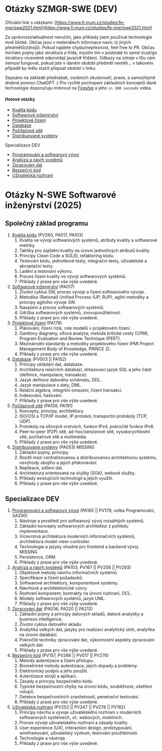 # Otázky SZMGR-SWE (DEV)

Oficiální link s otázkami: [https://www.fi.muni.cz/studies/fe-mgr/swe2021.html](https://www.fi.muni.cz/studies/fe-mgr/swe2021.html)

Za správnost/aktuálnost neručím, jako příklady jsem používal technologie mně blízké. Občas jsou v materiálech informace navíc (z jiných předmětů/zdrojů). Pokud najdete chybu/nepřesnost, feel free to PR. Občas míchám pojmy jako struktura a třída, myslím tím v podstatě to samé (rust/go struktury víceméně odpovídají java/c# třídám). Odkazy na zdroje v ISu vám nemusí fungovat, pokud jste v daném období předmět neměli... v takovém případě by mělo stačit přepsat období v linku.

Sepsáno na základě přednášek, osobních zkušeností, praxe, a samozřejmě drobné pomoci ChatGPT :) Pro rychlé pochopení základních konceptů dané technologie doporučuju mrknout na [Fireship](https://www.youtube.com/@Fireship) a jeho `in 100 seconds` videa.

#### Hotové otázky

- [Kvalita kódu](1_kvalita_kodu.md)
- [Softwarové inženýrství](2_softwarove_inzenyrstvi.md)
- [Projektové řízení](3_projektove_rizeni.md)
- [Databáze](4_databaze.md)
- [Počítačové sítě](5_pocitacove_site.md)
- [Distribuované systémy](6_distribuovane_systemy.md)

Specializace DEV
- [Programování a softwarový vývoj](dev_1_programovani_a_softwarovy_vyvoj.md)
- [Analýza a návrh systémů](dev_2_analyza_a_navrh.md)
- [Zpracování dat](dev_3_zpracovani_dat.md)
- [Bezpečný kód](dev_4_bezpecny_kod.md)
- [Uživatelská rozhraní](dev_5_uzivatelska_rozhrani.md)

# Otázky N-SWE Softwarové inženýrství (2025)
## **Společný základ programu**

1. [Kvalita kódu](1_kvalita_kodu.md) (PV260, PA017, PA103)
    1. Kvalita ve vývoji softwarových systémů, atributy kvality a softwarové metriky.
    2. Taktiky pro zajištění kvality na úrovni jednotlivých atributů kvality.
    3. Principy Clean Code a SOLID, refaktoring kódu.
    4. Testování kódu, jednotkové testy, integrační testy, uživatelské a akceptační testy.
    5. Ladění a testování výkonu.
    6. Proces řízení kvality ve vývoji softwarových systémů.
    7. Příklady z praxe pro vše výše uvedené.
2. [Softwarové inženýrství](2_softwarove_inzenyrstvi.md) (PA017)
    1. Životní cyklus SW, proces vývoje a řízení softwarového vývoje.
    2. Metodika (Rational) Unified Process (UP, RUP), agilní metodiky a principy agilního vývoje SW.
    3. Nasazení a provoz softwarových systémů.
    4. Údržba softwarových systémů, znovupoužitelnost.
    5. Příklady z praxe pro vše výše uvedené.
3. [Projektové řízení](3_projektove_rizeni.md) (PA179)
    1. Plánování, řízení rizik, role modelů v projektovém řízení.
    2. Ganttovy diagramy, síťová analýza, metoda kritické cesty (CPM), Program Evaluation and Review Technique (PERT).
    3. Mezinárodní standardy a metodiky projektového řízení (PMI Project Management Body of Knowledge, PRINCE 2).
    4. Příklady z praxe pro vše výše uvedené.
4. [Databáze](4_databaze.md) (PV003 || PA152)
    1. Principy ukládání dat, databáze.
    2. Architektura relačních databází, dotazovací jazyk SQL a jeho části (definice, manipulace, transakce).
    3. Jazyk definice datového schématu, DDL.
    4. Jazyk manipulace s daty, DML.
    5. Relační algebra, integritní omezení, řízení transakcí.
    6. Indexování, hašování.
    7. Příklady z praxe pro vše výše uvedené.
5. [Počítačové sítě](5_pocitacove_site.md) (PA159, PA191)
    1. Koncepty, principy, architektury.
    2. ISO/OSI a TCP/IP model, IP protokol, transportní protokoly (TCP, UDP).
    3. Protokoly na síťových vrstvách, funkce IPv4, pokročilé funkce IPv6.
    4. Peer-to-peer (P2P) sítě, ad-hoc/senzorové sítě, vysokorychlostní sítě, počítačové sítě a multimédia.
    5. Příklady z praxe pro vše výše uvedené.
6. [Distribuované systémy](6_distribuovane_systemy.md) (PA053) MISSING
    1. Základní pojmy, principy.
    2. Rozdíl mezi centralizovanou a distribuovanou architekturou systému, nevýhody obojího a jejich překonávání.
    3. Replikace, sdílení dat.
    4. Architektura orientovaná na služby (SOA), webové služby.
    5. Příklady existujících technologií a jejich využití.
    6. Příklady z praxe pro vše výše uvedené.

## **Specializace DEV**

1. [Programování a softwarový vývoj](dev_1_programovani_a_softwarovy_vyvoj.md) (PA165 || PV179, volba Programování, SA200)
    1. Nástroje a prostředí pro softwarový vývoj rozsáhlých systémů.
    2. Základní koncepty softwarových architektur z pohledu implementace.
    3. Vícevrstvá architektura moderních informačních systémů, architektura model-view-controller.
    4. Technologie a jazyky vhodné pro frontend a backend vývoj. MISSING
    5. Persistence, ORM.
    6. Příklady z praxe pro vše výše uvedené.
2. [Analýza a návrh systémů](dev_2_analyza_a_navrh.md) (PA103, PV167 || PV258 || PV293)
    1. Objektové metody návrhu informačních systémů.
    2. Specifikace a řízení požadavků.
    3. Softwarové architektury, komponentové systémy.
    4. Návrhové a architektonické vzory.
    5. Rozhraní komponent, kontrakty na úrovni rozhraní, OCL.
    6. Modely softwarových systémů, jazyk UML.
    7. Příklady z praxe pro vše výše uvedené.
3. [Zpracování dat](dev_3_zpracovani_dat.md) (PA036, PA220 || PA212)
    1. Základní pojmy a principy datových skladů, datové analytiky a business intelligence.
    2. Životní cyklus datového skladu.
    3. Analytika velkých dat, jazyky pro realizaci analytický úloh, analytika na úrovni databází.
    4. Pokročilé techniky zpracování dat, výkonnostní aspekty zpracování velkých dat.
    5. Příklady z praxe pro vše výše uvedené.
4. [Bezpečný kód](dev_4_bezpecny_kod.md) (PV157, PV286 || PV017 || PV276)
    1. Metody autentizace a řízení přístupu.
    2. Biometrické metody autentizace, jejich dopady a problémy.
    3. Elektronický podpis a jeho použití.
    4. Autentizace strojů a aplikací.
    5. Zásady a principy bezpečného kódu.
    6. Typické bezpečnostní chyby na úrovni kódu, souběžnost, ošetření vstupů.
    7. Detekce bezpečnostních zranitelností, penetrační testování.
    8. Příklady z praxe pro vše výše uvedené.
5. [Uživatelská rozhraní](dev_5_uzivatelska_rozhrani.md) (PV252 || PV247 || PV278 || PV182)
    1. Principy návrhu a vývoje uživatelského rozhraní v moderních softwarových systémech, vč. webových, mobilních.
    2. Proces vývoje uživatelského rozhraní a zásady kvality.
    3. User experience (UX), interaction design, prototypování, wireframování, uživatelský výzkum, testování použitelnosti.
    4. Technologie a nástroje.
    5. Příklady z praxe pro vše výše uvedené.